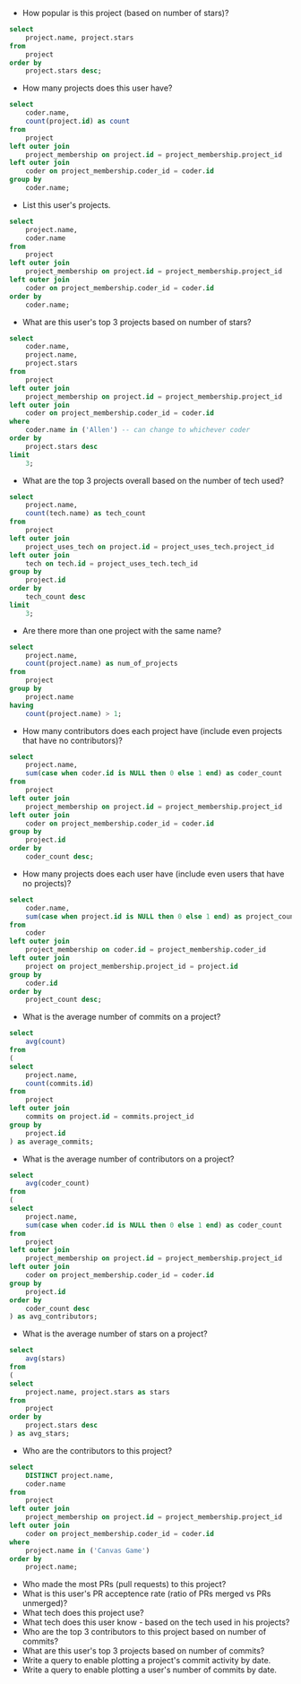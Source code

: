* How popular is this project (based on number of stars)?

```sql
select
	project.name, project.stars
from
	project
order by
	project.stars desc;
```


* How many projects does this user have?

```sql
select
	coder.name,
	count(project.id) as count
from
	project
left outer join
	project_membership on project.id = project_membership.project_id
left outer join
	coder on project_membership.coder_id = coder.id
group by
	coder.name;
```


* List this user's projects.

```sql
select
	project.name,
	coder.name
from
	project
left outer join
	project_membership on project.id = project_membership.project_id
left outer join
	coder on project_membership.coder_id = coder.id
order by
	coder.name;
```


* What are this user's top 3 projects based on number of stars?

```sql
select
	coder.name,
	project.name,
	project.stars
from
	project
left outer join
	project_membership on project.id = project_membership.project_id
left outer join
	coder on project_membership.coder_id = coder.id
where
	coder.name in ('Allen') -- can change to whichever coder
order by
	project.stars desc
limit
	3;
```


* What are the top 3 projects overall based on the number of tech used?

```sql
select
	project.name,
	count(tech.name) as tech_count
from
	project
left outer join
	project_uses_tech on project.id = project_uses_tech.project_id
left outer join
	tech on tech.id = project_uses_tech.tech_id
group by
	project.id
order by
	tech_count desc
limit
	3;
```


* Are there more than one project with the same name?

```sql
select
	project.name,
	count(project.name) as num_of_projects
from
	project
group by
	project.name
having
	count(project.name) > 1;
```

* How many contributors does each project have (include even projects that have no contributors)?

```sql
select
	project.name,
	sum(case when coder.id is NULL then 0 else 1 end) as coder_count
from
	project
left outer join
	project_membership on project.id = project_membership.project_id
left outer join
	coder on project_membership.coder_id = coder.id
group by
	project.id
order by
	coder_count desc;
```


* How many projects does each user have (include even users that have no projects)?

```sql
select
	coder.name,
	sum(case when project.id is NULL then 0 else 1 end) as project_count
from
	coder
left outer join
	project_membership on coder.id = project_membership.coder_id
left outer join
	project on project_membership.project_id = project.id
group by
	coder.id
order by
	project_count desc;
```

* What is the average number of commits on a project?

```sql
select
	avg(count)
from
(
select
	project.name,
	count(commits.id)
from
	project
left outer join
	commits on project.id = commits.project_id
group by
	project.id
) as average_commits;
```


* What is the average number of contributors on a project?

```sql
select
	avg(coder_count)
from
(
select
	project.name,
	sum(case when coder.id is NULL then 0 else 1 end) as coder_count
from
	project
left outer join
	project_membership on project.id = project_membership.project_id
left outer join
	coder on project_membership.coder_id = coder.id
group by
	project.id
order by
	coder_count desc
) as avg_contributors;
```


* What is the average number of stars on a project?

```sql
select
	avg(stars)
from
(
select
	project.name, project.stars as stars
from
	project
order by
	project.stars desc
) as avg_stars;
```


* Who are the contributors to this project?

```sql
select
	DISTINCT project.name,
	coder.name
from
	project
left outer join
	project_membership on project.id = project_membership.project_id
left outer join
	coder on project_membership.coder_id = coder.id
where
	project.name in ('Canvas Game')
order by
	project.name;
```


* Who made the most PRs (pull requests) to this project?
* What is this user's PR acceptence rate (ratio of PRs merged vs PRs unmerged)?
* What tech does this project use?
* What tech does this user know - based on the tech used in his projects?
* Who are the top 3 contributors to this project based on number of commits?
* What are this user's top 3 projects based on number of commits?
* Write a query to enable plotting a project's commit activity by date.
* Write a query to enable plotting a user's number of commits by date.
